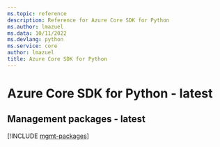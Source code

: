 ```yaml
---
ms.topic: reference
description: Reference for Azure Core SDK for Python
ms.author: lmazuel
ms.data: 10/11/2022
ms.devlang: python
ms.service: core
author: lmazuel
title: Azure Core SDK for Python
---
```

# Azure Core SDK for Python - latest

## Management packages - latest
[!INCLUDE [mgmt-packages](core-mgmt-index.md)]